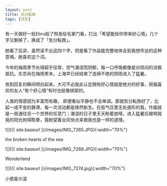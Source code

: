 ```yaml
---
layout: post
title: 気分転換
tags: [浮生]
---
```

有一天做好一批Ebru拍了照发给毛掌门看，打出「希望能给你带来好心情」几个字又删掉了，换成了「気分転換」。

她看了后讲，虽然读不出这四个字，但是看了作品能完整地体会到我想传达的这种意境。她喜欢这个词。

今年的梅雨季节长得超乎往常，空气潮湿而阴郁，每一口呼吸都像是对烦闷的消极抵抗。东京尚在梅雨季末，上海早已经结束了连绵不绝的阴雨进入了猛暑。

<!-- more -->

收到回复的瞬间明白起来，大可不必就此认定拥有好心情就是绝对的好事，祝福喜欢的友人“有个好心情”有时也挺像绑架的。

人类的情感因为丰富而有趣， 即便看似平静也不会单调。那就気分転換好了，比起一成不变的静滞，每一次流动都是焕然新生。在低气压里无处遁形的我，作画就是一扇通往另一个世界的任意门；潮湿的日子里天天盼着放晴，进入猛暑后被明晃晃的阳光刺得眩晕，竟盼望着台风快点来救我也是一样的道理。

![]({{ site.baseurl }}/images/IMG_7265.JPG){:width="70%"}

<p class="image-des">the broken hearts of the sea</p>

![]({{ site.baseurl }}/images/IMG_7269.JPG){:width="70%"}

<p class="image-des">Wonderland</p>

![]({{ site.baseurl }}/images/IMG_7274.jpg){:width="70%"}

<p class="image-des">小惑星の涙</p>